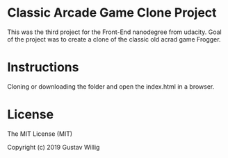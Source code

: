 # Classic Arcade Game Clone Project
This was the third project for the Front-End nanodegree from udacity. Goal of the project was to create a clone of the classic old acrad game Frogger.

# Instructions

Cloning or downloading the folder and open the index.html in a browser. 

# License
The MIT License (MIT)

Copyright (c) 2019 Gustav Willig
